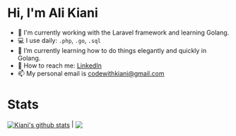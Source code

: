 # Hi, I'm Ali Kiani
- :telescope: I'm currently working with the Laravel framework and learning Golang.
- :computer: I use daily: `.php`, `.go`, `.sql`
- :seedling: I’m currently learning how to do things elegantly and quickly in Golang.
- :eyes: How to reach me: [LinkedIn](https://www.linkedin.com/in/ali-kianinejad)
- :mailbox: My personal email is codewithkiani@gmail.com

# Stats

<a href="https://github.com/itskiani/github-readme-stats"><img align="center" src="https://github-readme-stats.vercel.app/api?username=itskiani&show_icons=true&include_all_commits=true&theme=radical&hide_border=true" alt="Kiani's github stats" /></a> | <a href="https://github.com/itskiani/github-readme-stats"><img align="center" src="https://github-readme-stats.vercel.app/api/top-langs/?username=itskiani&layout=compact&theme=radical&hide_border=true" /></a>